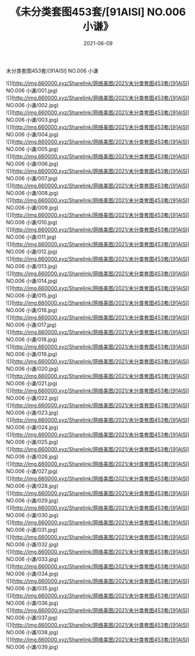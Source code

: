 ﻿---
layout: post
title:  《未分类套图453套/[91AISI] NO.006 小谦》
date:   2021-06-09
img: http://img.660000.xyz/Sharelink/网络美图/2021/未分类套图453套/[91AISI] NO.006 小谦/000.jpg
categories: [美女, 清纯, 唯美]
---

未分类套图453套/[91AISI] NO.006 小谦

 ![](http://img.660000.xyz/Sharelink/网络美图/2021/未分类套图453套/[91AISI] NO.006 小谦/001.jpg) <br>![](http://img.660000.xyz/Sharelink/网络美图/2021/未分类套图453套/[91AISI] NO.006 小谦/002.jpg) <br>![](http://img.660000.xyz/Sharelink/网络美图/2021/未分类套图453套/[91AISI] NO.006 小谦/003.jpg) <br>![](http://img.660000.xyz/Sharelink/网络美图/2021/未分类套图453套/[91AISI] NO.006 小谦/004.jpg) <br>![](http://img.660000.xyz/Sharelink/网络美图/2021/未分类套图453套/[91AISI] NO.006 小谦/005.jpg) <br>![](http://img.660000.xyz/Sharelink/网络美图/2021/未分类套图453套/[91AISI] NO.006 小谦/006.jpg) <br>![](http://img.660000.xyz/Sharelink/网络美图/2021/未分类套图453套/[91AISI] NO.006 小谦/007.jpg) <br>![](http://img.660000.xyz/Sharelink/网络美图/2021/未分类套图453套/[91AISI] NO.006 小谦/008.jpg) <br>![](http://img.660000.xyz/Sharelink/网络美图/2021/未分类套图453套/[91AISI] NO.006 小谦/009.jpg) <br>![](http://img.660000.xyz/Sharelink/网络美图/2021/未分类套图453套/[91AISI] NO.006 小谦/010.jpg) <br>![](http://img.660000.xyz/Sharelink/网络美图/2021/未分类套图453套/[91AISI] NO.006 小谦/011.jpg) <br>![](http://img.660000.xyz/Sharelink/网络美图/2021/未分类套图453套/[91AISI] NO.006 小谦/012.jpg) <br>![](http://img.660000.xyz/Sharelink/网络美图/2021/未分类套图453套/[91AISI] NO.006 小谦/013.jpg) <br>![](http://img.660000.xyz/Sharelink/网络美图/2021/未分类套图453套/[91AISI] NO.006 小谦/014.jpg) <br>![](http://img.660000.xyz/Sharelink/网络美图/2021/未分类套图453套/[91AISI] NO.006 小谦/015.jpg) <br>![](http://img.660000.xyz/Sharelink/网络美图/2021/未分类套图453套/[91AISI] NO.006 小谦/016.jpg) <br>![](http://img.660000.xyz/Sharelink/网络美图/2021/未分类套图453套/[91AISI] NO.006 小谦/017.jpg) <br>![](http://img.660000.xyz/Sharelink/网络美图/2021/未分类套图453套/[91AISI] NO.006 小谦/018.jpg) <br>![](http://img.660000.xyz/Sharelink/网络美图/2021/未分类套图453套/[91AISI] NO.006 小谦/019.jpg) <br>![](http://img.660000.xyz/Sharelink/网络美图/2021/未分类套图453套/[91AISI] NO.006 小谦/020.jpg) <br>![](http://img.660000.xyz/Sharelink/网络美图/2021/未分类套图453套/[91AISI] NO.006 小谦/021.jpg) <br>![](http://img.660000.xyz/Sharelink/网络美图/2021/未分类套图453套/[91AISI] NO.006 小谦/022.jpg) <br>![](http://img.660000.xyz/Sharelink/网络美图/2021/未分类套图453套/[91AISI] NO.006 小谦/023.jpg) <br>![](http://img.660000.xyz/Sharelink/网络美图/2021/未分类套图453套/[91AISI] NO.006 小谦/024.jpg) <br>![](http://img.660000.xyz/Sharelink/网络美图/2021/未分类套图453套/[91AISI] NO.006 小谦/025.jpg) <br>![](http://img.660000.xyz/Sharelink/网络美图/2021/未分类套图453套/[91AISI] NO.006 小谦/026.jpg) <br>![](http://img.660000.xyz/Sharelink/网络美图/2021/未分类套图453套/[91AISI] NO.006 小谦/027.jpg) <br>![](http://img.660000.xyz/Sharelink/网络美图/2021/未分类套图453套/[91AISI] NO.006 小谦/028.jpg) <br>![](http://img.660000.xyz/Sharelink/网络美图/2021/未分类套图453套/[91AISI] NO.006 小谦/029.jpg) <br>![](http://img.660000.xyz/Sharelink/网络美图/2021/未分类套图453套/[91AISI] NO.006 小谦/030.jpg) <br>![](http://img.660000.xyz/Sharelink/网络美图/2021/未分类套图453套/[91AISI] NO.006 小谦/031.jpg) <br>![](http://img.660000.xyz/Sharelink/网络美图/2021/未分类套图453套/[91AISI] NO.006 小谦/032.jpg) <br>![](http://img.660000.xyz/Sharelink/网络美图/2021/未分类套图453套/[91AISI] NO.006 小谦/033.jpg) <br>![](http://img.660000.xyz/Sharelink/网络美图/2021/未分类套图453套/[91AISI] NO.006 小谦/034.jpg) <br>![](http://img.660000.xyz/Sharelink/网络美图/2021/未分类套图453套/[91AISI] NO.006 小谦/035.jpg) <br>![](http://img.660000.xyz/Sharelink/网络美图/2021/未分类套图453套/[91AISI] NO.006 小谦/036.jpg) <br>![](http://img.660000.xyz/Sharelink/网络美图/2021/未分类套图453套/[91AISI] NO.006 小谦/037.jpg) <br>![](http://img.660000.xyz/Sharelink/网络美图/2021/未分类套图453套/[91AISI] NO.006 小谦/038.jpg) <br>![](http://img.660000.xyz/Sharelink/网络美图/2021/未分类套图453套/[91AISI] NO.006 小谦/039.jpg) <br>